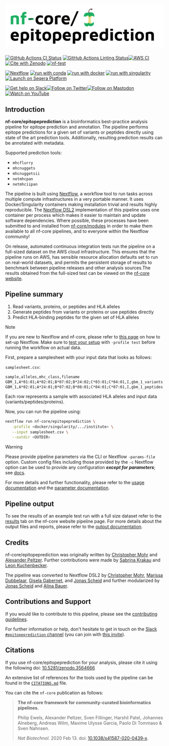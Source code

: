 <h1>
  <picture>
    <source media="(prefers-color-scheme: dark)" srcset="docs/images/nf-core-epitopeprediction_logo_dark.png">
    <img alt="nf-core/epitopeprediction" src="docs/images/nf-core-epitopeprediction_logo_light.png">
  </picture>
</h1>

[![GitHub Actions CI Status](https://github.com/nf-core/epitopeprediction/actions/workflows/ci.yml/badge.svg)](https://github.com/nf-core/epitopeprediction/actions/workflows/ci.yml)
[![GitHub Actions Linting Status](https://github.com/nf-core/epitopeprediction/actions/workflows/linting.yml/badge.svg)](https://github.com/nf-core/epitopeprediction/actions/workflows/linting.yml)[![AWS CI](https://img.shields.io/badge/CI%20tests-full%20size-FF9900?labelColor=000000&logo=Amazon%20AWS)](https://nf-co.re/epitopeprediction/results)[![Cite with Zenodo](http://img.shields.io/badge/DOI-10.5281/zenodo.3564666-1073c8?labelColor=000000)](https://doi.org/10.5281/zenodo.3564666)
[![nf-test](https://img.shields.io/badge/unit_tests-nf--test-337ab7.svg)](https://www.nf-test.com)

[![Nextflow](https://img.shields.io/badge/nextflow%20DSL2-%E2%89%A524.04.2-23aa62.svg)](https://www.nextflow.io/)
[![run with conda](http://img.shields.io/badge/run%20with-conda-3EB049?labelColor=000000&logo=anaconda)](https://docs.conda.io/en/latest/)
[![run with docker](https://img.shields.io/badge/run%20with-docker-0db7ed?labelColor=000000&logo=docker)](https://www.docker.com/)
[![run with singularity](https://img.shields.io/badge/run%20with-singularity-1d355c.svg?labelColor=000000)](https://sylabs.io/docs/)
[![Launch on Seqera Platform](https://img.shields.io/badge/Launch%20%F0%9F%9A%80-Seqera%20Platform-%234256e7)](https://cloud.seqera.io/launch?pipeline=https://github.com/nf-core/epitopeprediction)

[![Get help on Slack](http://img.shields.io/badge/slack-nf--core%20%23epitopeprediction-4A154B?labelColor=000000&logo=slack)](https://nfcore.slack.com/channels/epitopeprediction)[![Follow on Twitter](http://img.shields.io/badge/twitter-%40nf__core-1DA1F2?labelColor=000000&logo=twitter)](https://twitter.com/nf_core)[![Follow on Mastodon](https://img.shields.io/badge/mastodon-nf__core-6364ff?labelColor=FFFFFF&logo=mastodon)](https://mstdn.science/@nf_core)[![Watch on YouTube](http://img.shields.io/badge/youtube-nf--core-FF0000?labelColor=000000&logo=youtube)](https://www.youtube.com/c/nf-core)

## Introduction

**nf-core/epitopeprediction** is a bioinformatics best-practice analysis pipeline for epitope prediction and annotation.
The pipeline performs epitope predictions for a given set of variants or peptides directly using state of the art prediction tools. Additionally, resulting prediction results can be annotated with metadata.

Supported prediction tools:

- `mhcflurry`
- `mhcnuggets`
- `mhcnuggetsii`
- `netmhcpan`
- `netmhciipan`

The pipeline is built using [Nextflow](https://www.nextflow.io), a workflow tool to run tasks across multiple compute infrastructures in a very portable manner. It uses Docker/Singularity containers making installation trivial and results highly reproducible. The [Nextflow DSL2](https://www.nextflow.io/docs/latest/dsl2.html) implementation of this pipeline uses one container per process which makes it easier to maintain and update software dependencies. Where possible, these processes have been submitted to and installed from [nf-core/modules](https://github.com/nf-core/modules) in order to make them available to all nf-core pipelines, and to everyone within the Nextflow community!

On release, automated continuous integration tests run the pipeline on a full-sized dataset on the AWS cloud infrastructure. This ensures that the pipeline runs on AWS, has sensible resource allocation defaults set to run on real-world datasets, and permits the persistent storage of results to benchmark between pipeline releases and other analysis sources.The results obtained from the full-sized test can be viewed on the [nf-core website](https://nf-co.re/epitopeprediction/results).

## Pipeline summary

1. Read variants, proteins, or peptides and HLA alleles
2. Generate peptides from variants or proteins or use peptides directly
3. Predict HLA-binding peptides for the given set of HLA alleles

> [!NOTE]
> If you are new to Nextflow and nf-core, please refer to [this page](https://nf-co.re/docs/usage/installation) on how to set-up Nextflow. Make sure to [test your setup](https://nf-co.re/docs/usage/introduction#how-to-run-a-pipeline) with `-profile test` before running the workflow on actual data.

First, prepare a samplesheet with your input data that looks as follows:

`samplesheet.csv`:

```csv
sample,alleles,mhc_class,filename
GBM_1,A*01:01;A*02:01;B*07:02;B*24:02;C*03:01;C*04:01,I,gbm_1_variants.vcf
GBM_1,A*02:01;A*24:01;B*07:02;B*08:01;C*04:01;C*07:01,I,gbm_1_peptides.vcf
```

Each row represents a sample with associated HLA alleles and input data (variants/peptides/proteins).

Now, you can run the pipeline using:

```bash
nextflow run nf-core/epitopeprediction \
   -profile <docker/singularity/.../institute> \
   --input samplesheet.csv \
   --outdir <OUTDIR>
```

> [!WARNING]
> Please provide pipeline parameters via the CLI or Nextflow `-params-file` option. Custom config files including those provided by the `-c` Nextflow option can be used to provide any configuration _**except for parameters**_; see [docs](https://nf-co.re/docs/usage/getting_started/configuration#custom-configuration-files).

For more details and further functionality, please refer to the [usage documentation](https://nf-co.re/epitopeprediction/usage) and the [parameter documentation](https://nf-co.re/epitopeprediction/parameters).

## Pipeline output

To see the results of an example test run with a full size dataset refer to the [results](https://nf-co.re/epitopeprediction/results) tab on the nf-core website pipeline page.
For more details about the output files and reports, please refer to the
[output documentation](https://nf-co.re/epitopeprediction/output).

## Credits

nf-core/epitopeprediction was originally written by [Christopher Mohr](https://github.com/christopher-mohr) and [Alexander Peltzer](https://github.com/apeltzer). Further contributions were made by [Sabrina Krakau](https://github.com/skrakau) and [Leon Kuchenbecker](https://github.com/lkuchenb).

The pipeline was converted to Nextflow DSL2 by [Christopher Mohr](https://github.com/christopher-mohr), [Marissa Dubbelaar](https://github.com/marissaDubbelaar), [Gisela Gabernet](https://github.com/ggabernet), and [Jonas Scheid](https://github.com/jonasscheid) and further modularized by [Jonas Scheid](https://github.com/jonasscheid) and [Alina Bauer](https://github.com/alina-bauer).

## Contributions and Support

If you would like to contribute to this pipeline, please see the [contributing guidelines](.github/CONTRIBUTING.md).

For further information or help, don't hesitate to get in touch on the [Slack `#epitopeprediction` channel](https://nfcore.slack.com/channels/epitopeprediction) (you can join with [this invite](https://nf-co.re/join/slack)).

## Citations

If you use nf-core/epitopeprediction for your analysis, please cite it using the following doi: [10.5281/zenodo.3564666](https://doi.org/10.5281/zenodo.3564666)

An extensive list of references for the tools used by the pipeline can be found in the [`CITATIONS.md`](CITATIONS.md) file.

You can cite the `nf-core` publication as follows:

> **The nf-core framework for community-curated bioinformatics pipelines.**
>
> Philip Ewels, Alexander Peltzer, Sven Fillinger, Harshil Patel, Johannes Alneberg, Andreas Wilm, Maxime Ulysse Garcia, Paolo Di Tommaso & Sven Nahnsen.
>
> _Nat Biotechnol._ 2020 Feb 13. doi: [10.1038/s41587-020-0439-x](https://dx.doi.org/10.1038/s41587-020-0439-x).
